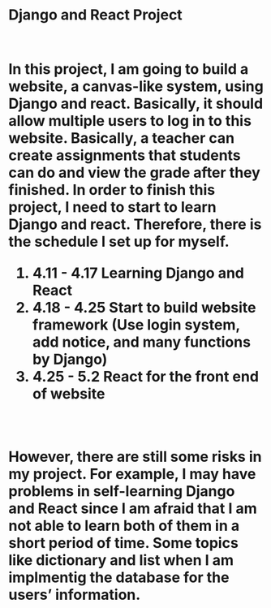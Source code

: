 <h1>Django and React Project<h1>
<br>
In this project, I am going to build a website, a canvas-like system, using Django and react. Basically, it should allow multiple users to log in to this website. Basically, a teacher can create assignments that students can do and view the grade after they finished. In order to finish this project, I need to start to learn Django and react. Therefore, there is the schedule I set up for myself.
<br>


<ol>
    <li>4.11 - 4.17 Learning Django and React</li>
    <li>4.18 - 4.25 Start to build website framework (Use login system, add notice, and many functions by Django)</li>
    <li>4.25 - 5.2 React for the front end of website</li>
</ol>
<br>

However, there are still some risks in my project. For example, I may have problems in self-learning Django and React since I am afraid that I am not able to learn both of them in a short period of time. Some topics like dictionary and list when I am implmentig the database for the users’ information.